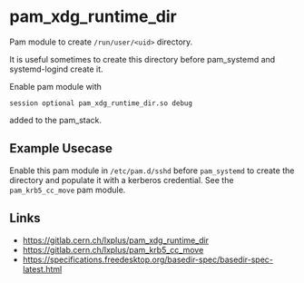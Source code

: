 # pam_xdg_runtime_dir

Pam module to create `/run/user/<uid>` directory.

It is useful sometimes to create this directory before pam_systemd and systemd-logind create it.

Enable pam module with 

```
session optional pam_xdg_runtime_dir.so debug
```

added to the pam_stack.

## Example Usecase

Enable this pam module in `/etc/pam.d/sshd` before `pam_systemd` to create the directory and populate it with a
kerberos credential. See the  `pam_krb5_cc_move` pam module.

## Links

* https://gitlab.cern.ch/lxplus/pam_xdg_runtime_dir
* https://gitlab.cern.ch/lxplus/pam_krb5_cc_move
* https://specifications.freedesktop.org/basedir-spec/basedir-spec-latest.html

